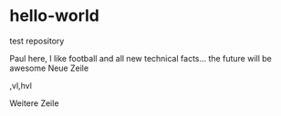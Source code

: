 # hello-world
test repository

Paul here, I like football and all new technical facts... the future will be awesome
Neue Zeile

,vl,hvl



Weitere Zeile
